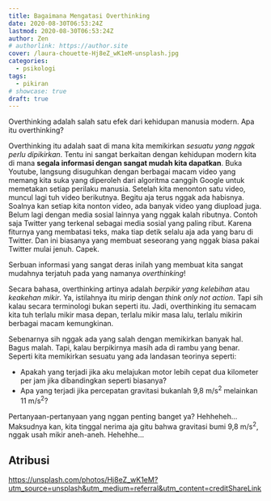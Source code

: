 ```yaml
---
title: Bagaimana Mengatasi Overthinking
date: 2020-08-30T06:53:24Z
lastmod: 2020-08-30T06:53:24Z
author: Zen
# authorlink: https://author.site
cover: /laura-chouette-Hj8eZ_wK1eM-unsplash.jpg
categories:
  - psikologi
tags:
  - pikiran
# showcase: true
draft: true
---
```


Overthinking adalah salah satu efek dari kehidupan manusia modern. Apa itu overthinking?

<!--more-->

Overthinking itu adalah saat di mana kita memikirkan _sesuatu yang nggak perlu dipikirkan_. Tentu ini sangat berkaitan dengan kehidupan modern kita di mana **segala informasi dengan sangat mudah kita dapatkan**. Buka Youtube, langsung disuguhkan dengan berbagai macam video yang memang kita suka yang diperoleh dari algoritma canggih Google untuk memetakan setiap perilaku manusia. Setelah kita menonton satu video, muncul lagi tuh video berikutnya. Begitu aja terus nggak ada habisnya. Soalnya kan setiap kita nonton video, ada banyak video yang diupload juga. Belum lagi dengan media sosial lainnya yang nggak kalah ributnya. Contoh saja Twitter yang terkenal sebagai media sosial yang paling ribut. Karena fiturnya yang membatasi teks, maka tiap detik selalu aja ada yang baru di Twitter. Dan ini biasanya yang membuat seseorang yang nggak biasa pakai Twitter mulai jenuh. Capek. 

Serbuan informasi yang sangat deras inilah yang membuat kita sangat mudahnya terjatuh pada yang namanya _overthinking_!

Secara bahasa, overthinking artinya adalah _berpikir yang kelebihan_ atau _keakehan mikir_. Ya, istilahnya itu mirip dengan _think only not action_. Tapi sih kalau secara terminologi bukan seperti itu. Jadi, overthinking itu semacam kita tuh terlalu mikir masa depan, terlalu mikir masa lalu, terlalu mikirin berbagai macam kemungkinan. 

Sebenarnya sih nggak ada yang salah dengan memikirkan banyak hal. Bagus malah. Tapi, kalau berpikirnya masih ada di rambu yang benar. Seperti kita memikirkan sesuatu yang ada landasan teorinya seperti:

- Apakah yang terjadi jika aku melajukan motor lebih cepat dua kilometer per jam jika dibandingkan seperti biasanya?
- Apa yang terjadi jika percepatan gravitasi bukanlah 9,8 m/s<sup>2</sup> melainkan 11 m/s<sup>2</sup>?

Pertanyaan-pertanyaan yang nggan penting banget ya? Hehheheh... Maksudnya kan, kita tinggal nerima aja gitu bahwa gravitasi bumi 9,8 m/s<sup>2</sup>, nggak usah mikir aneh-aneh. Hehehhe...

## Atribusi

<https://unsplash.com/photos/Hj8eZ_wK1eM?utm_source=unsplash&utm_medium=referral&utm_content=creditShareLink>